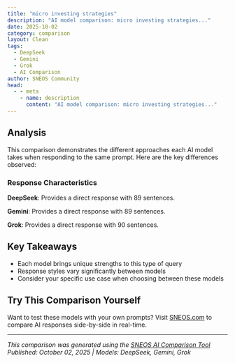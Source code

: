 ```yaml
---
title: "micro investing strategies"
description: "AI model comparison: micro investing strategies..."
date: 2025-10-02
category: comparison
layout: Clean
tags:
  - DeepSeek
  - Gemini
  - Grok
  - AI Comparison
author: SNEOS Community
head:
  - - meta
    - name: description
      content: "AI model comparison: micro investing strategies..."
---
```


<ChatComparison
  title="micro investing strategies"
  prompt="micro investing strategies"
  :responses='{
    "DeepSeek": "Of course. Micro-investing is a fantastic, low-barrier way to start building wealth and developing good financial habits. It\u0027s based on the principle that small, consistent investments can grow significantly over time, thanks to the power of compounding.\n\nHere is a comprehensive guide to micro-investing strategies, from the core concepts to advanced tactics.\n\n### The Core Philosophy: \u0022Little and Often\u0022\nThe main idea is to invest small amounts of money regularly, making the process automatic and painless. This approach has two key benefits:\n1.  **Accessibility:** You don\u0027t need thousands of dollars to start.\n2.  **Discipline:** It builds a consistent investing habit, removing the emotion from market timing.\n\n---\n\n### Strategy 1: The Round-Up Method\nThis is the most popular micro-investing strategy, popularized by apps like Acorns.\n\n*   **How it Works:** You link your debit or credit card. Every time you make a purchase, the app rounds up the transaction to the nearest dollar and invests the \u0022spare change.\u0022\n    *   *Example:* You buy a coffee for $3.50. The app rounds up to $4.00 and invests the $0.50 difference.\n*   **Best For:** Absolute beginners who want a completely passive, \u0022set-and-forget\u0022 system. You literally invest without thinking about it.\n*   **Platforms:** Acorns, some bank-integrated tools.\n\n---\n\n### Strategy 2: Recurring Automated Transfers\nThis is a more traditional but highly effective form of micro-investing.\n\n*   **How it Works:** You set up an automatic transfer from your checking account to your investment account on a schedule (e.g., $5 every day, $25 every week, $100 every month).\n*   **Best For:** People who have a fixed amount they know they can invest regularly. It\u0027s the digital version of \u0022pay yourself first.\u0022\n*   **Platforms:** Virtually every investment platform supports this (Fidelity, Vanguard, Robinhood, M1 Finance, etc.).\n\n---\n\n### Strategy 3: Thematic or \u0022Passion\u0022 Investing\nThis strategy involves investing small amounts in themes or causes you believe in.\n\n*   **How it Works:** You identify ETFs (Exchange-Traded Funds) or stocks that align with your interests, such as:\n    *   **Clean Energy** (e.g., ICLN)\n    *   **AI and Robotics** (e.g., BOTZ)\n    *   **Video Gaming \u0026 Esports** (e.g., ESPO)\n    *   **Gender Diversity** (e.g., SHE)\n*   **Best For:** Investors who are more engaged and want their portfolio to reflect their values and interests. This can make investing more personally meaningful.\n*   **Platforms:** Most brokerages offer ETFs. Apps like Stash are built around this concept.\n\n---\n\n### Strategy 4: Fractional Share Investing\nThis isn\u0027t a strategy in itself but an *enabler* for all other strategies. It allows you to buy a piece of a high-priced stock or ETF.\n\n*   **How it Works:** Instead of needing $400 to buy one share of a popular ETF, you can invest $20 and own a fractional share of it.\n*   **Best For:** *Everyone* in micro-investing. It allows you to build a diversified portfolio with very little capital.\n*   **Platforms:** Robinhood, Fidelity, Charles Schwab, M1 Finance, SoFi Invest, and many others.\n\n---\n\n### Strategy 5: Goal-Oriented \u0022Buckets\u0022\nThis strategy gives your micro-investing a clear purpose, which is a powerful motivator.\n\n*   **How it Works:** You create separate goals (or \u0022buckets\u0022) for your money. You then direct your micro-investments toward these specific goals.\n    *   *Example Goal 1:* \u0022New Car Fund\u0022 - Invest $10/week in a conservative ETF.\n    *   *Example Goal 2:* \u0022Long-Term Retirement\u0022 - Invest $5/day in a broad S\u0026P 500 index fund.\n*   **Best For:** People who are motivated by specific targets and want to see progress toward tangible goals.\n*   **Platforms:** Acorns (with its Later portfolio), Qapital, M1 Finance (with its \u0022Pies\u0022 feature).\n\n---\n\n### Putting It All Together: A Sample Micro-Investing Plan\n\nAn effective investor might combine several strategies:\n\n1.  **Foundation:** Set up a **recurring transfer** of $50 every Monday into a brokerage app that allows fractional shares.\n2.  **Automation:** Enable **round-ups** on your daily spending card for completely passive investing.\n3.  **Allocation:**\n    *   80% of the funds go into a **diversified, low-cost ETF** like VTI (Vanguard Total Stock Market) or IVV (iShares S\u0026P 500). This is your core, stable growth engine.\n    *   20% of the funds go into a **thematic ETF** you\u0027re passionate about, like a tech or renewable energy fund. This is your \u0022satellite\u0022 for potential higher growth.\n4.  **Mindset:** **Reinvest all dividends** automatically to maximize compounding. **Ignore short-term market noise** and stick to the plan.\n\n---\n\n### Key Considerations \u0026 Potential Pitfalls\n\n1.  **Fees are the Enemy:** If you\u0027re only investing $5 a week, a $1 monthly fee is a massive percentage of your capital. Look for platforms with zero or very low fees.\n2.  **It\u0027s a Long-Game Strategy:** Micro-investing is about building wealth over decades, not getting rich quick. Patience is essential.\n3.  **Diversification is Crucial:** Don\u0027t put all your \u0022micro\u0022 investments into one or two individual stocks. Use broad-market or thematic ETFs to spread out risk.\n4.  **Tax Implications:** Selling investments for a profit within a year can trigger short-term capital gains taxes, which are higher than long-term rates. In the U.S., using a Roth IRA for your micro-investing can be a brilliant move, as your growth and withdrawals are tax-free in retirement.\n5.  **It\u0027s a Starting Point:** As your income grows, you should graduate to making larger, lump-sum investments alongside your micro-investing habits.\n\n### Recommended Platforms to Get Started\n\n*   **Acorns:** Best for pure, passive round-up investing.\n*   **Robinhood / SoFi Invest:** Great for fractional shares, recurring investments, and buying individual stocks/ETFs with zero commission.\n*   **Stash:** Focuses on thematic and educational investing.\n*   **M1 Finance:** Excellent for creating a personalized, automated portfolio (\u0022Pie\u0022) with fractional shares.\n*   **Fidelity / Charles Schwab:** Top-tier traditional brokers that now offer fractional shares, perfect for those who want a full-service platform.\n\n**Final Word:** The best micro-investing strategy is the one you can stick with consistently. Start small, automate the process, focus on low-cost, diversified funds, and let time and compounding do the heavy lifting.",
    "Gemini": "Micro-investing, as the name suggests, is the practice of investing small amounts of money, often starting with just a few dollars. This approach can be a great way for beginners to enter the investment world, learn the ropes, and build wealth gradually without feeling overwhelmed by large sums.  Here\u0027s a breakdown of common micro-investing strategies:\n\n**1.  Round-Up Apps:**\n\n*   **How it works:** These apps (e.g., Acorns, Stash) connect to your bank accounts and credit cards. Every time you make a purchase, the app rounds up the transaction to the nearest dollar. The difference is then automatically invested.\n*   **Example:**  You buy a coffee for $2.50.  The app rounds it up to $3.00 and invests the $0.50 difference.\n*   **Pros:**\n    *   Extremely easy and automated.\n    *   Encourages consistent investing without requiring active effort.\n    *   Low barrier to entry (can start with a few dollars).\n*   **Cons:**\n    *   Fees can eat into returns, especially with small account balances.  Pay attention to the fee structure.\n    *   Limited investment options.  Often pre-selected ETFs (Exchange-Traded Funds).\n    *   May not be the most tax-efficient due to frequent small transactions.\n\n**2.  Commission-Free Brokers with Fractional Shares:**\n\n*   **How it works:**  Many brokers (e.g., Robinhood, Fidelity, Charles Schwab, Webull) allow you to buy fractional shares of stocks and ETFs. This means you can invest in companies like Apple or Amazon, even if you can\u0027t afford a full share.\n*   **Example:** A share of Tesla costs $1,000. You can buy $100 worth, owning 0.1 of a share.\n*   **Pros:**\n    *   Wider range of investment options than round-up apps.\n    *   Greater control over your investment portfolio.\n    *   Commission-free trading reduces costs.\n    *   Allows you to diversify even with small amounts.\n*   **Cons:**\n    *   Requires more research and active management compared to round-up apps.\n    *   Can be tempting to overtrade, leading to impulsive decisions.\n\n**3.  Dividend Reinvestment Plans (DRIPs):**\n\n*   **How it works:** DRIPs allow you to automatically reinvest the dividends you receive from your stocks or mutual funds back into the same investment.\n*   **Example:** You own shares of a company that pays a dividend of $1 per share. Instead of receiving the cash, the $1 is used to buy more shares of the same company.\n*   **Pros:**\n    *   Compounding returns:  Dividends are used to buy more shares, which then generate more dividends, creating a snowball effect.\n    *   Passive investment:  Automated reinvestment requires minimal effort.\n    *   Often offered by companies and mutual funds directly, sometimes with discounted prices on new shares.\n*   **Cons:**\n    *   Requires owning dividend-paying stocks or funds.\n    *   Can be less diversified if focusing on just a few companies.\n    *   Dividend income is taxable (even when reinvested).\n\n**4.  Investing in Small-Denomination Bonds:**\n\n*   **How it works:**  Some bonds have lower minimum investment amounts, making them accessible to micro-investors.  U.S. Treasury bills, notes, and bonds can be purchased in increments as small as $100 through TreasuryDirect.gov.\n*   **Example:**  Buying a $100 U.S. Treasury bond.\n*   **Pros:**\n    *   Relatively safe, especially government bonds.\n    *   Provides fixed income.\n    *   Diversifies your portfolio beyond stocks.\n*   **Cons:**\n    *   Lower potential returns compared to stocks.\n    *   Can be complex to understand bond yields, maturity dates, and credit ratings.\n    *   Interest income is taxable.\n\n**5.  Crowdfunding and Peer-to-Peer Lending:**\n\n*   **How it works:** Platforms like Kickstarter (equity crowdfunding, if available), StartEngine, and LendingClub allow you to invest small amounts in startups or lend money to individuals.\n*   **Example:** Investing $50 in a promising new tech startup through a crowdfunding platform.\n*   **Pros:**\n    *   Potential for high returns if successful.\n    *   Opportunity to support businesses you believe in.\n*   **Cons:**\n    *   Very high risk:  Startups are often unsuccessful, and borrowers may default on loans.\n    *   Illiquid investments:  Difficult to sell your investment before the company is acquired or goes public.\n    *   Limited information available on the companies or borrowers.\n\n**Key Considerations for Micro-Investing:**\n\n*   **Fees:**  Carefully evaluate the fees charged by the platform or broker.  Even small fees can significantly impact returns when investing small amounts.\n*   **Investment Goals:**  Define your investment goals. Are you saving for retirement, a down payment on a house, or simply learning about investing?\n*   **Risk Tolerance:**  Understand your risk tolerance. Are you comfortable with the potential for losses?\n*   **Diversification:**  Even with small amounts, try to diversify your investments across different asset classes (stocks, bonds, ETFs) and sectors.\n*   **Tax Implications:**  Be aware of the tax implications of your investments, including capital gains taxes and dividend taxes.\n*   **Dollar-Cost Averaging:**  Invest consistently over time, regardless of market fluctuations. This strategy, known as dollar-cost averaging, helps to reduce risk by buying more shares when prices are low and fewer shares when prices are high.\n*   **Education:**  Invest time in learning about investing.  Read books, articles, and take online courses.\n\n**Choosing the Right Strategy:**\n\nThe best micro-investing strategy depends on your individual circumstances, goals, and risk tolerance.\n\n*   **Beginners who want a hands-off approach:** Round-up apps are a good starting point.\n*   **Those who want more control and flexibility:** Commission-free brokers with fractional shares are a better choice.\n*   **Investors who want to earn passive income:** Dividend Reinvestment Plans (DRIPs) can be attractive.\n*   **Risk-averse investors:** Small-denomination bonds provide a safer option.\n*   **Adventurous investors:** Crowdfunding and peer-to-peer lending offer the potential for high returns, but also high risk.\n\n**Important Disclaimer:**  I am an AI Chatbot and cannot provide financial advice. This information is for educational purposes only and should not be considered a recommendation to buy or sell any securities. Always consult with a qualified financial advisor before making any investment decisions.\n",
    "Grok": "Micro-investing is a strategy that involves investing small amounts of money on a regular basis, often with the help of technology or apps designed to make investing accessible to everyone, even those with limited funds. It\u0027s an excellent way for beginners to start building wealth over time, as it reduces the barrier to entry and leverages the power of compound interest. Below are some micro-investing strategies and tips to help you get started and maximize your returns:\n\n---\n\n### 1. Use Micro-Investing Apps\nMicro-investing platforms are designed to make investing simple and affordable. They often allow you to invest small amounts (even less than $1) by rounding up purchases or setting aside spare change. Popular apps include:\n   - **Acorns**: Automatically invests your spare change by rounding up purchases to the nearest dollar. It also offers low-cost diversified portfolios.\n   - **Stash**: Lets you invest as little as $1 in fractional shares of stocks or ETFs, with curated investment options for beginners.\n   - **Robinhood**: Offers commission-free trading and fractional shares, allowing you to invest small amounts in individual stocks or ETFs.\n   - **Wealthfront or Betterment**: Robo-advisors that allow small investments in diversified portfolios with automated management.\n\n   *Strategy*: Link your debit or credit card to one of these apps and enable automatic round-ups or recurring investments to build wealth without much effort.\n\n---\n\n### 2. Focus on Fractional Shares\nFractional shares allow you to buy a portion of a stock or ETF, even if you can\u2019t afford a full share. Many micro-investing platforms and brokerages (like Robinhood, Fidelity, or Charles Schwab) now offer this feature.\n   - Invest in high-priced stocks like Amazon or Apple with just a few dollars.\n   -Diversify your investments by spreading small amounts across multiple companies or funds.\n\n   *Strategy*: Allocate small, regular investments into fractional shares of blue-chip stocks or broad market ETFs (like the S\u0026P 500 index fund) for long-term growth and reduced risk.\n\n---\n\n### 3. Automate Your Investments\nConsistency is key in micro-investing. Automating your contributions ensures you invest regularly without having to think about it.\n   - Set up recurring transfers (daily, weekly, or monthly) of small amounts (e.g., $5 or $10) into your investment account.\n   - Use apps like Acorns to invest spare change from purchases automatically.\n\n   *Strategy*: Treat micro-investing like a \u0022set it and forget it\u0022 habit. Even $5 a week can grow significantly over time with compound interest.\n\n---\n\n### 4. Diversify with ETFs\nExchange-Traded Funds (ETFs) are a great option for micro-investors because they provide exposure to a diversified portfolio (e.g., entire industries or the stock market as a whole) at a low cost.\n   - Examples: SPDR S\u0026P 500 ETF (SPY), Vanguard Total Stock Market ETF (VTI).\n   - Many platforms allow you to buy fractional shares of ETFs, so you can start with just a few dollars.\n\n   *Strategy*: Focus on low-cost, broad-market ETFs to minimize risk and fees while benefiting from market growth over time.\n\n---\n\n### 5. Take Advantage of Dollar-Cost Averaging (DCA)\nDollar-cost averaging involves investing a fixed amount regularly, regardless of market conditions. This strategy reduces the impact of market volatility and eliminates the need to time the market.\n   - Example: Invest $10 every week into an ETF or stock, whether the price is high or low.\n   - Over time, you\u2019ll buy more shares when prices are low and fewer when prices are high, averaging out your cost per share.\n\n   *Strategy*: Commit to a consistent investment schedule, even if it\u2019s a small amount. This builds discipline and reduces emotional decision-making.\n\n---\n\n### 6. Reinvest Dividends\nMany micro-investing platforms and brokerages offer automatic dividend reinvestment plans (DRIPs). Instead of receiving cash payouts from dividends, they\u2019re used to buy more shares or fractional shares.\n   - This helps your investment grow faster through compounding.\n\n   *Strategy*: Enable dividend reinvestment on your account to ensure every penny works toward building your portfolio.\n\n---\n\n### 7. Start with a Small Emergency Fund First\nBefore diving into micro-investing, ensure you have a small emergency fund (e.g., $500\u2013$1,000) to cover unexpected expenses. Micro-investing is typically for long-term goals, and you don\u2019t want to be forced to withdraw your investments during a financial pinch.\n   - Keep this fund in a high-yield savings account for easy access.\n\n   *Strategy*: Only invest money you can afford to leave untouched for at least 3\u20135 years.\n\n---\n\n### 8. Keep Fees Low\nMicro-investors need to be mindful of fees since they can eat into small returns. Some apps charge monthly fees or per-transaction costs.\n   - Acorns, for example, charges a $1\u2013$5 monthly fee depending on the plan, which can be significant if you\u2019re only investing small amounts.\n   - Robinhood offers commission-free trades but may have other limitations or risks (e.g., less educational support).\n\n   *Strategy*: Choose platforms with low or no fees, and compare costs versus benefits. If fees are unavoidable, ensure your investment amount justifies the cost (e.g., don\u2019t pay a $1 monthly fee if you\u2019re only investing $2).\n\n---\n\n### 9. Educate Yourself on Tax Implications\nEven with small investments, you may face tax consequences, such as capital gains taxes when selling investments at a profit.\n   - Some platforms offer tax-advantaged accounts like IRAs (e.g., Acorns Later or Stash IRA).\n   - Be aware of taxable events if you withdraw or sell investments in a non-retirement account.\n\n   *Strategy*: If possible, micro-invest through a Roth IRA for tax-free growth and withdrawals in retirement (subject to contribution limits and income rules).\n\n---\n\n### 10. Set Clear Goals and Be Patient\nMicro-investing is a long-term strategy. The small amounts you invest today may not seem impactful, but over years or decades, they can grow substantially through compound interest.\n   - Example: Investing $5 per week at a 7% annual return could grow to over $7,000 in 20 years.\n   - Set specific goals, like saving for a vacation, a down payment, or retirement, to stay motivated.\n\n   *Strategy*: Track your progress and celebrate small milestones to stay committed. Avoid checking your portfolio too often to resist the urge to panic-sell during market dips.\n\n---\n\n### Sample Micro-Investing Plan\n- **Platform**: Acorns or Stash\n- **Initial Investment**: $10 to start\n- **Recurring Contribution**: $5 per week (automated)\n- **Investment Choice**: S\u0026P 500 ETF (e.g., VTI or SPY) for diversification\n- **Extras**: Enable round-ups on purchases and reinvest dividends\n- **Goal**: Build a $1,000 portfolio in 3\u20135 years\n\n---\n\n### Benefits of Micro-Investing\n- Low entry barrier: Start with as little as $1.\n- Builds habits: Encourages regular saving and investing.\n- Accessible: No need for deep financial knowledge or large sums of money.\n- Compounding: Small investments grow over time.\n\n### Risks of Micro-Investing\n- Market risk: Investments can lose value, especially in the short term.\n- Fees: Small accounts may be disproportionately affected by fees.\n- Limited returns initially: Small investments take time to grow.\n\n---\n\nBy incorporating these micro-investing strategies, you can start building wealth with minimal effort and money. The key is consistency, patience, and leveraging technology to make investing a seamless part of your daily routine. If you\u2019re new to investing, start small, educate yourself on the basics, and gradually increase your contributions as you become more comfortable. Would you like me to elaborate on any specific platform or strategy?"
  }'
  published-date="10:23"
/>

## Analysis

This comparison demonstrates the different approaches each AI model takes when responding to the same prompt. Here are the key differences observed:

### Response Characteristics

**DeepSeek**: Provides a direct response with 89 sentences. 

**Gemini**: Provides a direct response with 89 sentences. 

**Grok**: Provides a direct response with 90 sentences. 

## Key Takeaways

- Each model brings unique strengths to this type of query
- Response styles vary significantly between models
- Consider your specific use case when choosing between these models

## Try This Comparison Yourself

Want to test these models with your own prompts? Visit [SNEOS.com](https://sneos.com) to compare AI responses side-by-side in real-time.

---

*This comparison was generated using the [SNEOS AI Comparison Tool](https://sneos.com)*
*Published: October 02, 2025 | Models: DeepSeek, Gemini, Grok*
